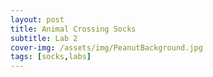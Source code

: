 ```yaml
---
layout: post
title: Animal Crossing Socks
subtitle: Lab 2
cover-img: /assets/img/PeanutBackground.jpg
tags: [socks,labs]
---
```


